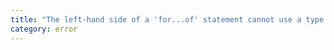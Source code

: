 ```yaml
---
title: "The left-hand side of a 'for...of' statement cannot use a type annotation."
category: error
---
```

